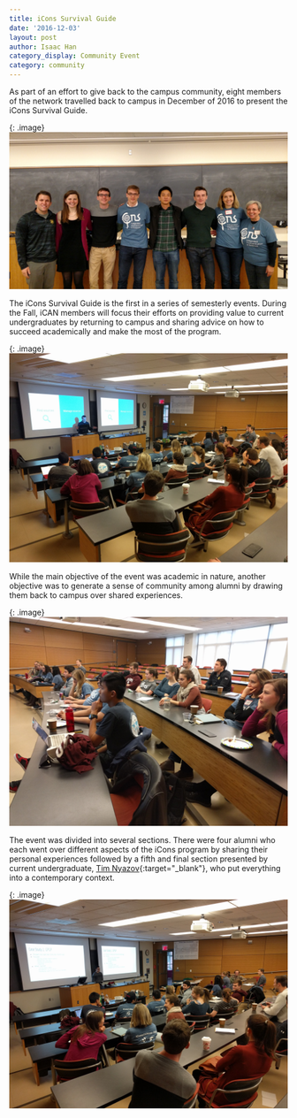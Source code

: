```yaml
---
title: iCons Survival Guide
date: '2016-12-03'
layout: post
author: Isaac Han
category_display: Community Event
category: community
---
```

As part of an effort to give back to the campus community, eight members of the network travelled back to campus in December of 2016 to present the iCons Survival Guide.

{: .image}
<img src="/img/2016-12-03-icons-survival-guide/IMG_20161203_121554980.jpg" width="800"/>
 
The iCons Survival Guide is the first in a series of semesterly events. During the Fall, iCAN members will focus their efforts on providing value to current undergraduates by returning to campus and sharing advice on how to succeed academically and make the most of the program.

{: .image}
<img src="/img/2016-12-03-icons-survival-guide/IMG_20161203_135016.jpg" width="800"/>
 
While the main objective of the event was academic in nature, another objective was to generate a sense of community among alumni by drawing them back to campus over shared experiences.

{: .image}
<img src="/img/2016-12-03-icons-survival-guide/IMG_20161203_140533.jpg" width="800"/>
 
The event was divided into several sections. There were four alumni who each went over different aspects of the iCons program by sharing their personal experiences followed by a fifth and final section presented by current undergraduate, [Tim Nyazov](https://www.linkedin.com/in/timurniyazov/){:target="_blank"}, who put everything into a contemporary context.

{: .image}
<img src="/img/2016-12-03-icons-survival-guide/IMG_20161203_140505.jpg" width="800"/>
